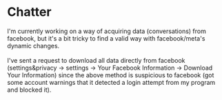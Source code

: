﻿# Chatter

I'm currently working on a way of acquiring data (conversations) from facebook, but it's a bit tricky to find a valid way with facebook/meta's dynamic changes. <br><br>
I've sent a request to download all data directly from facebook (settings&privacy -> settings -> Your Facebook Information -> Download Your Information) since the above method is suspicious to facebook (got some account warnings that it detected a login attempt from my program and blocked it).
